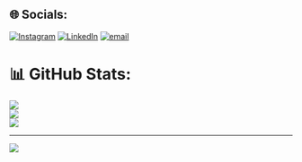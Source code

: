 

## 🌐 Socials:
[![Instagram](https://img.shields.io/badge/Instagram-%23E4405F.svg?logo=Instagram&logoColor=white)](https://instagram.com/rohmanabdila) [![LinkedIn](https://img.shields.io/badge/LinkedIn-%230077B5.svg?logo=linkedin&logoColor=white)](https://linkedin.com/in/MohRohmanAbdilah) [![email](https://img.shields.io/badge/Email-D14836?logo=gmail&logoColor=white)](mailto:rohman.career@gmail.com) 
# 📊 GitHub Stats:
![](https://github-readme-stats.vercel.app/api?username=MohRohmanAbdilah&theme=shadow_blue&hide_border=false&include_all_commits=false&count_private=false)<br/>
![](https://nirzak-streak-stats.vercel.app/?user=MohRohmanAbdilah&theme=shadow_blue&hide_border=false)<br/>
![](https://github-readme-stats.vercel.app/api/top-langs/?username=MohRohmanAbdilah&theme=shadow_blue&hide_border=false&include_all_commits=false&count_private=false&layout=compact)

---
[![](https://visitcount.itsvg.in/api?id=MohRohmanAbdilah&icon=6&color=7)](https://visitcount.itsvg.in)

<!-- Proudly created with GPRM ( https://gprm.itsvg.in ) -->
